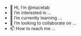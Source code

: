 - 👋 Hi, I’m @macetab
- 👀 I’m interested in ...
- 🌱 I’m currently learning ...
- 💞️ I’m looking to collaborate on ...
- 📫 How to reach me ...

<!---
macetab/macetab is a ✨ special ✨ repository because its `README.md` (this file) appears on your GitHub profile.
You can click the Preview link to take a look at your changes.
--->
